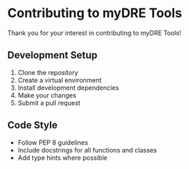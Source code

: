 # Contributing to myDRE Tools

Thank you for your interest in contributing to myDRE Tools!

## Development Setup

1. Clone the repository
2. Create a virtual environment
3. Install development dependencies
4. Make your changes
5. Submit a pull request

## Code Style
- Follow PEP 8 guidelines
- Include docstrings for all functions and classes
- Add type hints where possible 